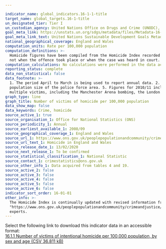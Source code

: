 ```yaml
---

indicator_name: global_indicators.16-1-1-title
target_name: global_targets.16-1-title
un_designated_tier: Tier I
un_custodian_agency: United Nations Office on Drugs and Crime (UNODC), World Health Organization (WHO)
goal_meta_link: https://unstats.un.org/sdgs/metadata/files/Metadata-16-01-01.pdf 
goal_meta_link_text: United Nations Sustainable Development Goals Metadata (PDF 222 KB)
national_geographical_coverage: England and Wales
computation_units: Rate per 100,000 population
computation_definitions: >-
  Homicide figures have been compiled from the Homicide Index recorded by the Home Office, which contains detailed record-level information about each homicide recorded by police in England and Wales. The Homicide Index data are based on the year when the offence was recorded as a crime,
  not when the offence took place or when the case was heard in court. While in the vast majority of cases the offence will be recorded in the same year as it took place, this is not always the case. Caution is therefore needed when looking at longer-term homicide trends.
computation_calculations: No calculations were performed in the data acquisition of this indicator as appropriate data was readily available in the final format specified by this indicator.
reporting_status: complete
data_non_statistical: false
data_footnote: >-
  1. The period April to March is being used to report annual data. 2. Figures for 2011/12, 2014/15, 2015/16 and 2018/19 include 1 victim with unknown gender. 3. Figures for 2015/16 includes 1 victim with unknown age. 4. Data for City of London have been suppressed due to the small
  population size of the police force area. 5. Figures for 2010/11 includes 12 victims of Derrick Bird. Figures for 2016/17 includes 96 victims of Hillsborough and four victims of the Westminster Bridge attack. Figures for 2017/18 incudes 31 victims of the terrorist attacks that involved
  multiple victims, including the Manchester Arena bombing, the London Bridge attack and 11 victims of the Shoreham air crash.
graph_type: line
graph_title: Number of victims of homicide per 100,000 population
data_show_map: false
data_keywords: Crime, homicide
source_active_1: true
source_organisation_1: Office for National Statistics (ONS)
source_periodicity_1: Annual
source_earliest_available_1: 2008/09
source_geographical_coverage_1: England and Wales
source_url_1: https://www.ons.gov.uk/peoplepopulationandcommunity/crimeandjustice/datasets/appendixtableshomicideinenglandandwales
source_url_text_1: Homicide in England and Wales
source_release_date_1: 13/02/2020
source_next_release_1: To be confirmed
source_statistical_classification_1: National Statistic
source_contact_1: crimestatistics@ons.gov.uk
source_other_info_1: Data acquired from tables 4 and 19.
source_active_2: false
source_active_3: false
source_active_4: false
source_active_5: false
source_active_6: false
indicator_sort_order: 16-01-01
other_info: >-
  The Homicide Index is continually updated with revised information from the police as investigations continue and as cases are heard by the courts. For further information, see the <a href=
  "https://www.ons.gov.uk/peoplepopulationandcommunity/crimeandjustice/methodologies/userguidetocrimestatisticsforenglandandwales">user guide for the Homicide Index</a>.  Data follows the UN specification for this indicator. This indicator has been identified in collaboration with topic
  experts.
---
```

Select the following link to download this indicator data in an accessible format:<br>[16.1.1 Number of victims of intentional homicide per 100,000 population, by sex and age (CSV 36.811 kB)](https://sustainabledevelopment-uk.github.io/sdg-data/en/data/16-1-1.csv)